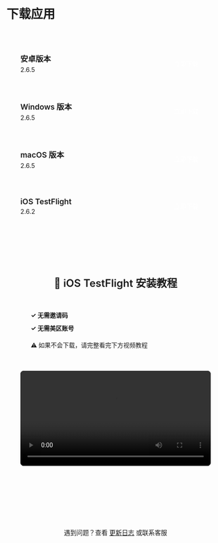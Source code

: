 # 下载应用



<style>
.download-list {
  max-width: 700px;
  margin: 3rem auto;
}

.download-item {
  display: flex;
  justify-content: space-between;
  align-items: center;
  padding: 1.5rem 2rem;
  margin-bottom: 1rem;
  background: var(--vp-c-bg-soft);
  border: 1px solid var(--vp-c-divider);
  border-radius: 8px;
  transition: all 0.3s ease;
}

.download-item:hover {
  border-color: var(--vp-c-brand-1);
  box-shadow: 0 2px 12px rgba(0, 0, 0, 0.08);
}

.download-info {
  flex: 1;
}

.platform-name {
  font-size: 1.1rem;
  font-weight: 600;
  color: var(--vp-c-text-1);
  margin-bottom: 0.3rem;
}

.version {
  font-size: 0.9rem;
  color: var(--vp-c-text-2);
}

.download-btn {
  display: inline-block;
  padding: 0.6rem 1.8rem;
  background: var(--vp-c-brand-1);
  color: white !important;
  text-decoration: none;
  border-radius: 6px;
  font-weight: 500;
  transition: all 0.3s ease;
  white-space: nowrap;
  cursor: pointer;
  border: none;
}

.download-btn:hover {
  background: var(--vp-c-brand-2);
  transform: translateX(2px);
}

.ios-item {
  background: linear-gradient(135deg, var(--vp-c-bg-soft) 0%, var(--vp-c-bg-alt) 100%);
}

.ios-note {
  font-size: 0.85rem;
  color: var(--vp-c-text-2);
  margin-top: 0.3rem;
}

/* iOS 教程区域 */
.ios-tutorial {
  max-width: 700px;
  margin: 3rem auto;
  padding: 2rem;
  background: var(--vp-c-bg-soft);
  border: 1px solid var(--vp-c-divider);
  border-radius: 12px;
}

.ios-tutorial-title {
  font-size: 1.5rem;
  font-weight: 600;
  color: var(--vp-c-text-1);
  margin-bottom: 1.5rem;
  text-align: center;
}

.ios-notice {
  background: var(--vp-c-brand-soft);
  border-left: 4px solid var(--vp-c-brand-1);
  padding: 1rem 1.5rem;
  margin-bottom: 1.5rem;
  border-radius: 6px;
}

.ios-notice p {
  margin: 0.5rem 0;
  color: var(--vp-c-text-1);
  line-height: 1.6;
}

.ios-notice strong {
  color: var(--vp-c-brand-1);
}

.ios-video {
  margin-top: 1.5rem;
}

.ios-video video {
  width: 100%;
  border-radius: 8px;
  background: #000;
}

@media (max-width: 768px) {
  .ios-tutorial {
    padding: 1.5rem;
    margin: 2rem auto;
  }
}
</style>

<div class="download-list">

  <div class="download-item">
    <div class="download-info">
      <div class="platform-name">安卓版本</div>
      <div class="version">2.6.5</div>
    </div>
    <a href="https://oss.autooj.cn/apps/2.6.5-app-arm64-v8a-release.apk" 
       class="download-btn" 
       target="_blank">立即下载</a>
  </div>

  <div class="download-item">
    <div class="download-info">
      <div class="platform-name">Windows 版本</div>
      <div class="version">2.6.5</div>
    </div>
    <a href="https://ghfast.top/https://github.com/pwxiao/togother-docs/releases/download/v2.6.5/togother_windows_x64_2.6.5.exe" 
       class="download-btn" 
       target="_blank">立即下载</a>
  </div>

  <div class="download-item">
    <div class="download-info">
      <div class="platform-name">macOS 版本</div>
      <div class="version">2.6.5</div>
    </div>
    <a href="https://ghfast.top/https://github.com/pwxiao/togother-docs/releases/download/v2.6.4/togother_macos_2.6.4.dmg" 
       class="download-btn" 
       target="_blank">立即下载</a>
  </div>

  <div class="download-item ios-item">
    <div class="download-info">
      <div class="platform-name">iOS TestFlight</div>
      <div class="version">2.6.2</div>
    </div>
    <a href="https://testflight.apple.com/join/xk6vZNpD" 
       class="download-btn" 
       target="_blank">立即下载</a>
  </div>

</div>

<!-- iOS 安装教程 -->
<div class="ios-tutorial">
  <h2 class="ios-tutorial-title">📱 iOS TestFlight 安装教程</h2>
  
  <div class="ios-notice">
    <p><strong>✓ 无需邀请码</strong></p>
    <p><strong>✓ 无需美区账号</strong></p>
    <p style="margin-top: 1rem; font-weight: 500;">⚠️ 如果不会下载，请完整看完下方视频教程</p>
  </div>
  
  <div class="ios-video">
    <video width="100%" controls controlsList="nodownload">
      <source src="/assets/video/ios.mp4" type="video/mp4">
      您的浏览器不支持视频播放。
    </video>
  </div>
</div>

<div style="text-align: center; margin-top: 4rem; padding: 2rem 0; border-top: 1px solid var(--vp-c-divider);">
  <p style="color: var(--vp-c-text-2); font-size: 0.9rem;">
    遇到问题？查看 <a href="/changelog.html" style="color: var(--vp-c-brand-1);">更新日志</a> 或联系客服
  </p>
</div>

<!-- ## iOS版本 (App Store) {#ios版本-app-store}

国区暂不可用，请使用美区账号

[App Store下载](https://apps.apple.com/us/app/一起看-异地同步观影神器/id6742242273) -->



